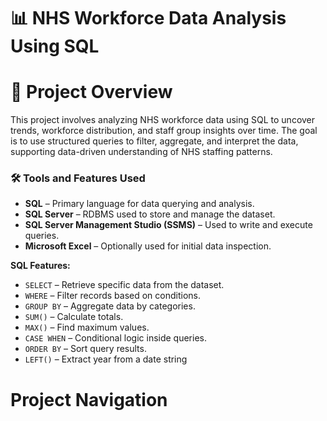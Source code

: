 # 📊 NHS Workforce Data Analysis Using SQL

# 🧾 Project Overview
This project involves analyzing NHS workforce data using SQL to uncover trends, workforce distribution, and staff group insights over time. The goal is to use structured queries to filter, aggregate, and interpret the data, supporting data-driven understanding of NHS staffing patterns.

### 🛠️ Tools and Features Used

- **SQL** – Primary language for data querying and analysis.
- **SQL Server** – RDBMS used to store and manage the dataset.
- **SQL Server Management Studio (SSMS)** – Used to write and execute queries.
- **Microsoft Excel** – Optionally used for initial data inspection.

**SQL Features:**
- `SELECT` – Retrieve specific data from the dataset.
- `WHERE` – Filter records based on conditions.
- `GROUP BY` – Aggregate data by categories.
- `SUM()` – Calculate totals.
- `MAX()` – Find maximum values.
- `CASE WHEN` – Conditional logic inside queries.
- `ORDER BY` – Sort query results.
- `LEFT()` – Extract year from a date string

# Project Navigation
